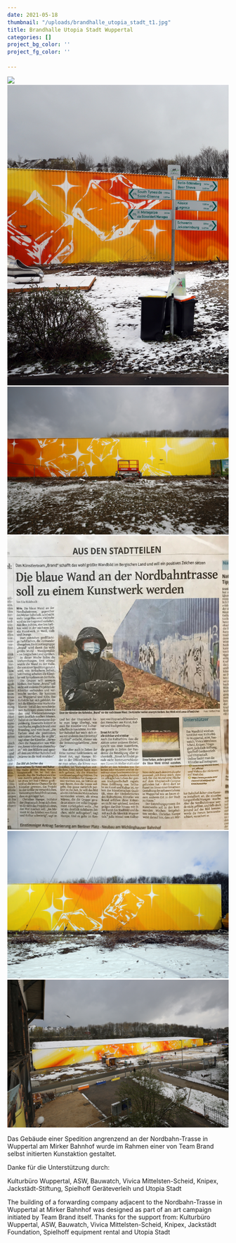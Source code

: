 ```yaml
---
date: 2021-05-18
thumbnail: "/uploads/brandhalle_utopia_stadt_t1.jpg"
title: Brandhalle Utopia Stadt Wuppertal
categories: []
project_bg_color: ''
project_fg_color: ''

---
```

![](/uploads/brandhalle_utopia_stadt_logoclaim.jpg)![](/uploads/brandhalle_utopia_stadt_wege.jpg)![](/uploads/brandhalle_utopia_stadt_detail.jpg)![](/uploads/wz_1_brandhalle_utopia_stadt.jpg)![](/uploads/brandhalle_utopia_stadt_detail2.jpg)![](/uploads/brandhalle_utopia_stadt_t1.jpg)

Das Gebäude einer Spedition angrenzend an der Nordbahn-Trasse in Wuppertal am Mirker Bahnhof wurde im Rahmen einer von Team Brand selbst initierten Kunstaktion gestaltet. 

Danke für die Unterstützung durch:

Kulturbüro Wuppertal, ASW, Bauwatch, Vivica Mittelsten-Scheid, Knipex, Jackstädt-Stiftung, Spielhoff Geräteverleih und Utopia Stadt

The building of a forwarding company adjacent to the Nordbahn-Trasse in Wuppertal at Mirker Bahnhof was designed as part of an art campaign initiated by Team Brand itself. Thanks for the support from: Kulturbüro Wuppertal, ASW, Bauwatch, Vivica Mittelsten-Scheid, Knipex, Jackstädt Foundation, Spielhoff equipment rental and Utopia Stadt